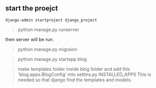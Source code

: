 ## start the proejct
```
django-admin startproject django_project
```
> python manage.py runserver

then server will be run.

> python manage.py migraion

> python manage.py startapp blog


> make templates folder inside blog folder
> and add this 'blog.apps.BlogConfig' into settins.py INSTALLED_APPS
This is needed so that django find the templates and models.



